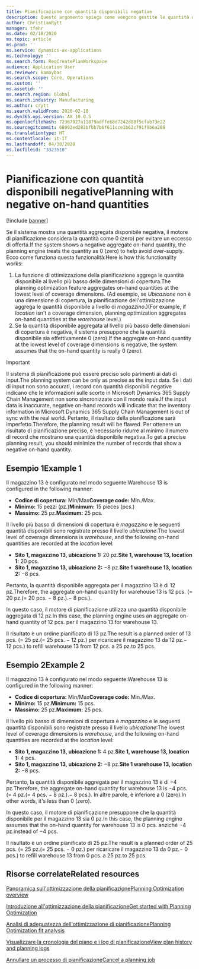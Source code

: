 ```yaml
---
title: Pianificazione con quantità disponibili negative
description: Questo argomento spiega come vengono gestite le quantità disponibili negative quando si utilizza l'ottimizzazione della pianificazione.
author: ChristianRytt
manager: tfehr
ms.date: 02/18/2020
ms.topic: article
ms.prod: ''
ms.service: dynamics-ax-applications
ms.technology: ''
ms.search.form: ReqCreatePlanWorkspace
audience: Application User
ms.reviewer: kamaybac
ms.search.scope: Core, Operations
ms.custom: ''
ms.assetid: ''
ms.search.region: Global
ms.search.industry: Manufacturing
ms.author: crytt
ms.search.validFrom: 2020-02-18
ms.dyn365.ops.version: AX 10.0.5
ms.openlocfilehash: 72367927a11879adffe68d7242d88f5cfab73e22
ms.sourcegitcommit: 68092ed283bfbb7b6f611cce1b62c791f9b6a208
ms.translationtype: HT
ms.contentlocale: it-IT
ms.lasthandoff: 04/30/2020
ms.locfileid: "3323510"
---
```

# <a name="planning-with-negative-on-hand-quantities"></a><span data-ttu-id="9f106-103">Pianificazione con quantità disponibili negative</span><span class="sxs-lookup"><span data-stu-id="9f106-103">Planning with negative on-hand quantities</span></span>

[!include [banner](../../includes/banner.md)]

<span data-ttu-id="9f106-104">Se il sistema mostra una quantità aggregata disponibile negativa, il motore di pianificazione considera la quantità come 0 (zero) per evitare un eccesso di offerta.</span><span class="sxs-lookup"><span data-stu-id="9f106-104">If the system shows a negative aggregate on-hand quantity, the planning engine treats the quantity as 0 (zero) to help avoid over-supply.</span></span> <span data-ttu-id="9f106-105">Ecco come funziona questa funzionalità:</span><span class="sxs-lookup"><span data-stu-id="9f106-105">Here is how this functionality works:</span></span>

1. <span data-ttu-id="9f106-106">La funzione di ottimizzazione della pianificazione aggrega le quantità disponibile al livello più basso delle dimensioni di copertura.</span><span class="sxs-lookup"><span data-stu-id="9f106-106">The planning optimization feature aggregates on-hand quantities at the lowest level of coverage dimensions.</span></span> <span data-ttu-id="9f106-107">(Ad esempio, se *Ubicazione* non è una dimensione di copertura, la pianificazione dell'ottimizzazione aggrega le quantità disponibile a livello di *magazzino*.)</span><span class="sxs-lookup"><span data-stu-id="9f106-107">(For example, if *location* isn't a coverage dimension, planning optimization aggregates on-hand quantities at the *warehouse* level.)</span></span>
1. <span data-ttu-id="9f106-108">Se la quantità disponibile aggregata al livello più basso delle dimensioni di copertura è negativa, il sistema presuppone che la quantità disponibile sia effettivamente 0 (zero).</span><span class="sxs-lookup"><span data-stu-id="9f106-108">If the aggregate on-hand quantity at the lowest level of coverage dimensions is negative, the system assumes that the on-hand quantity is really 0 (zero).</span></span>

> [!IMPORTANT]
> <span data-ttu-id="9f106-109">Il sistema di pianificazione può essere preciso solo parimenti ai dati di input.</span><span class="sxs-lookup"><span data-stu-id="9f106-109">The planning system can be only as precise as the input data.</span></span> <span data-ttu-id="9f106-110">Se i dati di input non sono accurati, i record con quantità disponibili negative indicano che le informazioni sulle scorte in Microsoft Dynamics 365 Supply Chain Management non sono sincronizzate con il mondo reale.</span><span class="sxs-lookup"><span data-stu-id="9f106-110">If the input data is inaccurate, negative on-hand records will indicate that the inventory information in Microsoft Dynamics 365 Supply Chain Management is out of sync with the real world.</span></span> <span data-ttu-id="9f106-111">Pertanto, il risultato della pianificazione sarà imperfetto.</span><span class="sxs-lookup"><span data-stu-id="9f106-111">Therefore, the planning result will be flawed.</span></span> <span data-ttu-id="9f106-112">Per ottenere un risultato di pianificazione preciso, è necessario ridurre al minimo il numero di record che mostrano una quantità disponibile negativa.</span><span class="sxs-lookup"><span data-stu-id="9f106-112">To get a precise planning result, you should minimize the number of records that show a negative on-hand quantity.</span></span>

## <a name="example-1"></a><span data-ttu-id="9f106-113">Esempio 1</span><span class="sxs-lookup"><span data-stu-id="9f106-113">Example 1</span></span>

<span data-ttu-id="9f106-114">Il magazzino 13 è configurato nel modo seguente:</span><span class="sxs-lookup"><span data-stu-id="9f106-114">Warehouse 13 is configured in the following manner:</span></span>

- <span data-ttu-id="9f106-115">**Codice di copertura:** Min/Max</span><span class="sxs-lookup"><span data-stu-id="9f106-115">**Coverage code:** Min./Max.</span></span>
- <span data-ttu-id="9f106-116">**Minimo:** 15 pezzi (pz.)</span><span class="sxs-lookup"><span data-stu-id="9f106-116">**Minimum:** 15 pieces (pcs.)</span></span>
- <span data-ttu-id="9f106-117">**Massimo:** 25 pz.</span><span class="sxs-lookup"><span data-stu-id="9f106-117">**Maximum:** 25 pcs.</span></span>

<span data-ttu-id="9f106-118">Il livello più basso di dimensioni di copertura è *magazzino* e le seguenti quantità disponibili sono registrate presso il livello *ubicazione*:</span><span class="sxs-lookup"><span data-stu-id="9f106-118">The lowest level of coverage dimensions is *warehouse*, and the following on-hand quantities are recorded at the *location* level:</span></span>

- <span data-ttu-id="9f106-119">**Sito 1, magazzino 13, ubicazione 1:** 20 pz.</span><span class="sxs-lookup"><span data-stu-id="9f106-119">**Site 1, warehouse 13, location 1:** 20 pcs.</span></span>
- <span data-ttu-id="9f106-120">**Sito 1, magazzino 13, ubicazione 2:** &minus;8 pz.</span><span class="sxs-lookup"><span data-stu-id="9f106-120">**Site 1 warehouse 13, location 2:** &minus;8 pcs.</span></span>

<span data-ttu-id="9f106-121">Pertanto, la quantità disponibile aggregata per il magazzino 13 è di 12 pz.</span><span class="sxs-lookup"><span data-stu-id="9f106-121">Therefore, the aggregate on-hand quantity for warehouse 13 is 12 pcs.</span></span> <span data-ttu-id="9f106-122">(= 20 pz.</span><span class="sxs-lookup"><span data-stu-id="9f106-122">(= 20 pcs.</span></span> <span data-ttu-id="9f106-123">&minus; 8 pz.).</span><span class="sxs-lookup"><span data-stu-id="9f106-123">&minus; 8 pcs.).</span></span>

<span data-ttu-id="9f106-124">In questo caso, il motore di pianificazione utilizza una quantità disponibile aggregata di 12 pz.</span><span class="sxs-lookup"><span data-stu-id="9f106-124">In this case, the planning engine uses an aggregate on-hand quantity of 12 pcs.</span></span> <span data-ttu-id="9f106-125">per il magazzino 13.</span><span class="sxs-lookup"><span data-stu-id="9f106-125">for warehouse 13.</span></span>

<span data-ttu-id="9f106-126">Il risultato è un ordine pianificato di 13 pz.</span><span class="sxs-lookup"><span data-stu-id="9f106-126">The result is a planned order of 13 pcs.</span></span> <span data-ttu-id="9f106-127">(= 25 pz.</span><span class="sxs-lookup"><span data-stu-id="9f106-127">(= 25 pcs.</span></span> <span data-ttu-id="9f106-128">&minus; 12 pz.) per ricaricare il magazzino 13 da 12 pz.</span><span class="sxs-lookup"><span data-stu-id="9f106-128">&minus; 12 pcs.) to refill warehouse 13 from 12 pcs.</span></span> <span data-ttu-id="9f106-129">a 25 pz.</span><span class="sxs-lookup"><span data-stu-id="9f106-129">to 25 pcs.</span></span>

## <a name="example-2"></a><span data-ttu-id="9f106-130">Esempio 2</span><span class="sxs-lookup"><span data-stu-id="9f106-130">Example 2</span></span>

<span data-ttu-id="9f106-131">Il magazzino 13 è configurato nel modo seguente:</span><span class="sxs-lookup"><span data-stu-id="9f106-131">Warehouse 13 is configured in the following manner:</span></span>

- <span data-ttu-id="9f106-132">**Codice di copertura:** Min/Max</span><span class="sxs-lookup"><span data-stu-id="9f106-132">**Coverage code:** Min./Max.</span></span>
- <span data-ttu-id="9f106-133">**Minimo:** 15 pz.</span><span class="sxs-lookup"><span data-stu-id="9f106-133">**Minimum:** 15 pcs.</span></span>
- <span data-ttu-id="9f106-134">**Massimo:** 25 pz.</span><span class="sxs-lookup"><span data-stu-id="9f106-134">**Maximum:** 25 pcs.</span></span>

<span data-ttu-id="9f106-135">Il livello più basso di dimensioni di copertura è *magazzino* e le seguenti quantità disponibili sono registrate presso il livello *ubicazione*:</span><span class="sxs-lookup"><span data-stu-id="9f106-135">The lowest level of coverage dimensions is *warehouse*, and the following on-hand quantities are recorded at the *location* level:</span></span>

- <span data-ttu-id="9f106-136">**Sito 1, magazzino 13, ubicazione 1:** 4 pz.</span><span class="sxs-lookup"><span data-stu-id="9f106-136">**Site 1, warehouse 13, location 1:** 4 pcs.</span></span>
- <span data-ttu-id="9f106-137">**Sito 1, magazzino 13, ubicazione 2:** &minus;8 pz.</span><span class="sxs-lookup"><span data-stu-id="9f106-137">**Site 1 warehouse 13, location 2:** &minus;8 pcs.</span></span>

<span data-ttu-id="9f106-138">Pertanto, la quantità disponibile aggregata per il magazzino 13 è di &minus;4 pz.</span><span class="sxs-lookup"><span data-stu-id="9f106-138">Therefore, the aggregate on-hand quantity for warehouse 13 is &minus;4 pcs.</span></span> <span data-ttu-id="9f106-139">(= 4 pz.</span><span class="sxs-lookup"><span data-stu-id="9f106-139">(= 4 pcs.</span></span> <span data-ttu-id="9f106-140">&minus; 8 pz.).</span><span class="sxs-lookup"><span data-stu-id="9f106-140">&minus; 8 pcs.).</span></span> <span data-ttu-id="9f106-141">In altre parole, è inferiore a 0 (zero).</span><span class="sxs-lookup"><span data-stu-id="9f106-141">In other words, it's less than 0 (zero).</span></span>

<span data-ttu-id="9f106-142">In questo caso, il motore di pianificazione presuppone che la quantità disponibile per il magazzino 13 sia 0 pz.</span><span class="sxs-lookup"><span data-stu-id="9f106-142">In this case, the planning engine assumes that the on-hand quantity for warehouse 13 is 0 pcs.</span></span> <span data-ttu-id="9f106-143">anziché &minus;4 pz.</span><span class="sxs-lookup"><span data-stu-id="9f106-143">instead of &minus;4 pcs.</span></span>

<span data-ttu-id="9f106-144">Il risultato è un ordine pianificato di 25 pz.</span><span class="sxs-lookup"><span data-stu-id="9f106-144">The result is a planned order of 25 pcs.</span></span> <span data-ttu-id="9f106-145">(= 25 pz.</span><span class="sxs-lookup"><span data-stu-id="9f106-145">(= 25 pcs.</span></span> <span data-ttu-id="9f106-146">&minus; 0 pz.) per ricaricare il magazzino 13 da 0 pz.</span><span class="sxs-lookup"><span data-stu-id="9f106-146">&minus; 0 pcs.) to refill warehouse 13 from 0 pcs.</span></span> <span data-ttu-id="9f106-147">a 25 pz.</span><span class="sxs-lookup"><span data-stu-id="9f106-147">to 25 pcs.</span></span>

## <a name="related-resources"></a><span data-ttu-id="9f106-148">Risorse correlate</span><span class="sxs-lookup"><span data-stu-id="9f106-148">Related resources</span></span>

[<span data-ttu-id="9f106-149">Panoramica sull'ottimizzazione della pianificazione</span><span class="sxs-lookup"><span data-stu-id="9f106-149">Planning Optimization overview</span></span>](planning-optimization-overview.md)

[<span data-ttu-id="9f106-150">Introduzione all'ottimizzazione della pianificazione</span><span class="sxs-lookup"><span data-stu-id="9f106-150">Get started with Planning Optimization</span></span>](get-started.md)

[<span data-ttu-id="9f106-151">Analisi di adeguatezza dell'ottimizzazione di pianificazione</span><span class="sxs-lookup"><span data-stu-id="9f106-151">Planning Optimization fit analysis</span></span>](planning-optimization-fit-analysis.md)

[<span data-ttu-id="9f106-152">Visualizzare la cronologia del piano e i log di pianificazione</span><span class="sxs-lookup"><span data-stu-id="9f106-152">View plan history and planning logs</span></span>](plan-history-logs.md)

[<span data-ttu-id="9f106-153">Annullare un processo di pianificazione</span><span class="sxs-lookup"><span data-stu-id="9f106-153">Cancel a planning job</span></span>](cancel-planning-job.md)
